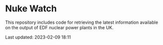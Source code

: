 # Nuke Watch

This repository includes code for retrieving the latest information available on the output of EDF nuclear power plants in the UK.

Last updated: 2023-02-09 18:11